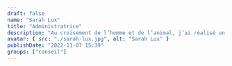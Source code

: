 ```yaml
---
draft: false
name: "Sarah Lux"
title: "Administratrice"
description: "Au croisement de l’homme et de l’animal, j’ai réalisé un master en Psychologie Sociale à Bruxelles, dans le but d’élargir ensuite mes connaissances aux primates non humains. C’est à l’occasion de mon stage de Master 2 que j’ai mis pour la première fois les pieds à Strasbourg et ai rencontré quelques unes des membres fondatrices d’Ethosph’R. Menant ces deux parcours en parallèle, j’ai notamment acquis de l’expérience en bien-être, en cognition et en comportement des primates et j’ai passé une année à me former, en théorie et en pratique, au métier de soigneuse pour animaux exotiques. Les réflexions éthiques que mon parcours a suscitées m’ont ensuite menée en 2015 à suivre une année de formation en éthique et droit animal. Je souhaite aujourd’hui m’investir dans le bien-être et la conservation."
avatar: { src: "./sarah-lux.jpg", alt: "Sarah Lux" }
publishDate: "2022-11-07 15:39"
groups: ["conseil"]
---
```

